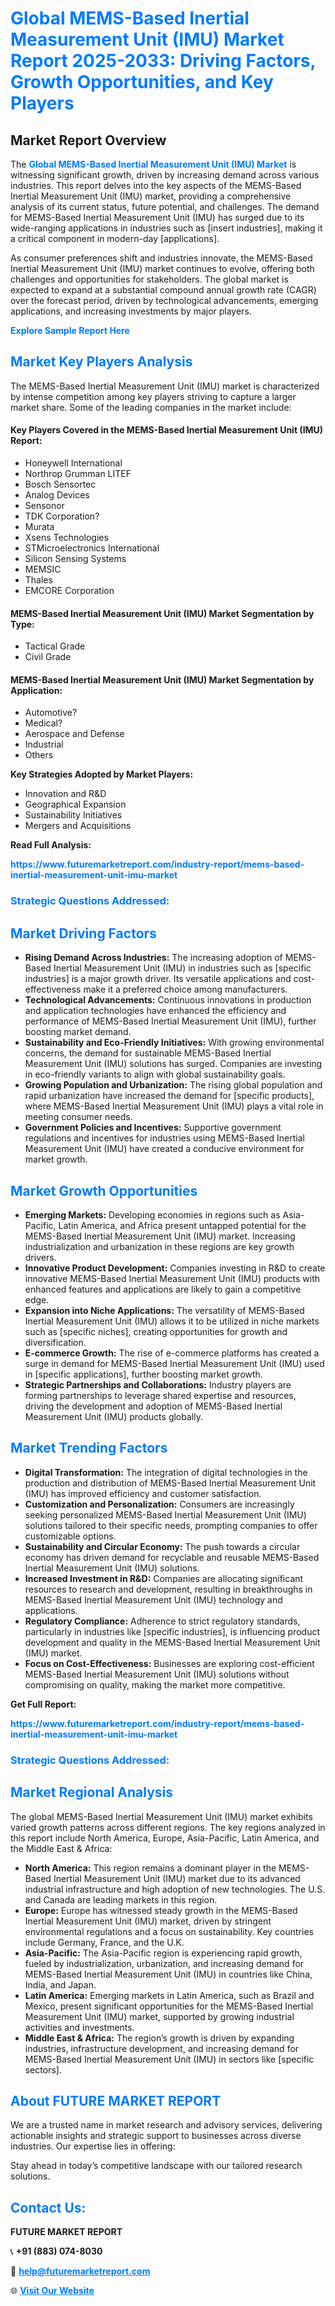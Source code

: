 <h1 style="color: #007BFF;">Global MEMS-Based Inertial Measurement Unit (IMU) Market Report 2025-2033: Driving Factors, Growth Opportunities, and Key Players</h1>

<section id="overview">
<h2>Market Report Overview</h2>
<p>The <a href="https://www.futuremarketreport.com/industry-report/mems-based-inertial-measurement-unit-imu-market" style="color: #007BFF; text-decoration: none;"><strong>Global MEMS-Based Inertial Measurement Unit (IMU) Market</strong></a> is witnessing significant growth, driven by increasing demand across various industries. This report delves into the key aspects of the MEMS-Based Inertial Measurement Unit (IMU) market, providing a comprehensive analysis of its current status, future potential, and challenges. The demand for MEMS-Based Inertial Measurement Unit (IMU) has surged due to its wide-ranging applications in industries such as [insert industries], making it a critical component in modern-day [applications].</p>
<p>As consumer preferences shift and industries innovate, the MEMS-Based Inertial Measurement Unit (IMU) market continues to evolve, offering both challenges and opportunities for stakeholders. The global market is expected to expand at a substantial compound annual growth rate (CAGR) over the forecast period, driven by technological advancements, emerging applications, and increasing investments by major players.</p>
</section>

<section id="overview">
<p><a href="https://www.futuremarketreport.com/request-sample/reportId=75354" style="color: #007BFF; text-decoration: none;"><strong>Explore Sample Report Here</strong></a></p>
</section>

<section id="key-players">
<h2 style="color: #007BFF;">Market Key Players Analysis</h2>
<p>The MEMS-Based Inertial Measurement Unit (IMU) market is characterized by intense competition among key players striving to capture a larger market share. Some of the leading companies in the market include:</p>
<h4>Key Players Covered in the MEMS-Based Inertial Measurement Unit (IMU) Report:</h4>
<ul><li>Honeywell International</li><li>Northrop Grumman LITEF</li><li>Bosch Sensortec</li><li>Analog Devices</li><li>Sensonor</li><li>TDK Corporation?</li><li>Murata</li><li>Xsens Technologies</li><li>STMicroelectronics International</li><li>Silicon Sensing Systems</li><li>MEMSIC</li><li>Thales</li><li>EMCORE Corporation</li></ul>
<h4>MEMS-Based Inertial Measurement Unit (IMU) Market Segmentation by Type:</h4>
<ul><li>Tactical Grade</li><li>Civil Grade</li></ul>

<h4>MEMS-Based Inertial Measurement Unit (IMU) Market Segmentation by Application:</h4>
<ul><li>Automotive?</li><li>Medical?</li><li>Aerospace and Defense</li><li>Industrial</li><li>Others</li></ul>
<p><strong>Key Strategies Adopted by Market Players:</strong></p>
<ul>
<li>Innovation and R&D</li>
<li>Geographical Expansion</li>
<li>Sustainability Initiatives</li>
<li>Mergers and Acquisitions</li>
</ul>
</section>

<section>
<p><strong>Read Full Analysis: </strong></p><a href="https://www.futuremarketreport.com/industry-report/mems-based-inertial-measurement-unit-imu-market" style="color: #007BFF; text-decoration: none;"><strong>https://www.futuremarketreport.com/industry-report/mems-based-inertial-measurement-unit-imu-market</strong></a>
<h3 style="color: #007BFF;">Strategic Questions Addressed:</h3>
</section>

<section id="driving-factors">
<h2 style="color: #007BFF;">Market Driving Factors</h2>
<ul>
<li><strong>Rising Demand Across Industries:</strong> The increasing adoption of MEMS-Based Inertial Measurement Unit (IMU) in industries such as [specific industries] is a major growth driver. Its versatile applications and cost-effectiveness make it a preferred choice among manufacturers.</li>
<li><strong>Technological Advancements:</strong> Continuous innovations in production and application technologies have enhanced the efficiency and performance of MEMS-Based Inertial Measurement Unit (IMU), further boosting market demand.</li>
<li><strong>Sustainability and Eco-Friendly Initiatives:</strong> With growing environmental concerns, the demand for sustainable MEMS-Based Inertial Measurement Unit (IMU) solutions has surged. Companies are investing in eco-friendly variants to align with global sustainability goals.</li>
<li><strong>Growing Population and Urbanization:</strong> The rising global population and rapid urbanization have increased the demand for [specific products], where MEMS-Based Inertial Measurement Unit (IMU) plays a vital role in meeting consumer needs.</li>
<li><strong>Government Policies and Incentives:</strong> Supportive government regulations and incentives for industries using MEMS-Based Inertial Measurement Unit (IMU) have created a conducive environment for market growth.</li>
</ul>
</section>

<section id="growth-opportunities">
<h2 style="color: #007BFF;">Market Growth Opportunities</h2>
<ul>
<li><strong>Emerging Markets:</strong> Developing economies in regions such as Asia-Pacific, Latin America, and Africa present untapped potential for the MEMS-Based Inertial Measurement Unit (IMU) market. Increasing industrialization and urbanization in these regions are key growth drivers.</li>
<li><strong>Innovative Product Development:</strong> Companies investing in R&D to create innovative MEMS-Based Inertial Measurement Unit (IMU) products with enhanced features and applications are likely to gain a competitive edge.</li>
<li><strong>Expansion into Niche Applications:</strong> The versatility of MEMS-Based Inertial Measurement Unit (IMU) allows it to be utilized in niche markets such as [specific niches], creating opportunities for growth and diversification.</li>
<li><strong>E-commerce Growth:</strong> The rise of e-commerce platforms has created a surge in demand for MEMS-Based Inertial Measurement Unit (IMU) used in [specific applications], further boosting market growth.</li>
<li><strong>Strategic Partnerships and Collaborations:</strong> Industry players are forming partnerships to leverage shared expertise and resources, driving the development and adoption of MEMS-Based Inertial Measurement Unit (IMU) products globally.</li>
</ul>
</section>

<section id="trending-factors">
<h2 style="color: #007BFF;">Market Trending Factors</h2>
<ul>
<li><strong>Digital Transformation:</strong> The integration of digital technologies in the production and distribution of MEMS-Based Inertial Measurement Unit (IMU) has improved efficiency and customer satisfaction.</li>
<li><strong>Customization and Personalization:</strong> Consumers are increasingly seeking personalized MEMS-Based Inertial Measurement Unit (IMU) solutions tailored to their specific needs, prompting companies to offer customizable options.</li>
<li><strong>Sustainability and Circular Economy:</strong> The push towards a circular economy has driven demand for recyclable and reusable MEMS-Based Inertial Measurement Unit (IMU) solutions.</li>
<li><strong>Increased Investment in R&D:</strong> Companies are allocating significant resources to research and development, resulting in breakthroughs in MEMS-Based Inertial Measurement Unit (IMU) technology and applications.</li>
<li><strong>Regulatory Compliance:</strong> Adherence to strict regulatory standards, particularly in industries like [specific industries], is influencing product development and quality in the MEMS-Based Inertial Measurement Unit (IMU) market.</li>
<li><strong>Focus on Cost-Effectiveness:</strong> Businesses are exploring cost-efficient MEMS-Based Inertial Measurement Unit (IMU) solutions without compromising on quality, making the market more competitive.</li>
</ul>
</section>

<section>
<p><strong>Get Full Report: </strong></p><a href="https://www.futuremarketreport.com/industry-report/mems-based-inertial-measurement-unit-imu-market" style="color: #007BFF; text-decoration: none;"><strong>https://www.futuremarketreport.com/industry-report/mems-based-inertial-measurement-unit-imu-market</strong></a>
<h3 style="color: #007BFF;">Strategic Questions Addressed:</h3>
</section>


<section id="regional-analysis">
<h2 style="color: #007BFF;">Market Regional Analysis</h2>
<p>The global MEMS-Based Inertial Measurement Unit (IMU) market exhibits varied growth patterns across different regions. The key regions analyzed in this report include North America, Europe, Asia-Pacific, Latin America, and the Middle East & Africa:</p>
<ul>
<li><strong>North America:</strong> This region remains a dominant player in the MEMS-Based Inertial Measurement Unit (IMU) market due to its advanced industrial infrastructure and high adoption of new technologies. The U.S. and Canada are leading markets in this region.</li>
<li><strong>Europe:</strong> Europe has witnessed steady growth in the MEMS-Based Inertial Measurement Unit (IMU) market, driven by stringent environmental regulations and a focus on sustainability. Key countries include Germany, France, and the U.K.</li>
<li><strong>Asia-Pacific:</strong> The Asia-Pacific region is experiencing rapid growth, fueled by industrialization, urbanization, and increasing demand for MEMS-Based Inertial Measurement Unit (IMU) in countries like China, India, and Japan.</li>
<li><strong>Latin America:</strong> Emerging markets in Latin America, such as Brazil and Mexico, present significant opportunities for the MEMS-Based Inertial Measurement Unit (IMU) market, supported by growing industrial activities and investments.</li>
<li><strong>Middle East & Africa:</strong> The region’s growth is driven by expanding industries, infrastructure development, and increasing demand for MEMS-Based Inertial Measurement Unit (IMU) in sectors like [specific sectors].</li>
</ul>
</section>

<footer>
<h2 style="color: #007BFF;">About FUTURE MARKET REPORT</h2>
<p>We are a trusted name in market research and advisory services, delivering actionable insights and strategic support to businesses across diverse industries. Our expertise lies in offering:</p>

<p>Stay ahead in today’s competitive landscape with our tailored research solutions.</p>

<h2 style="color: #007BFF;">Contact Us:</h2>
<p><strong>FUTURE MARKET REPORT</strong></p>
<p>📞 <strong>+91 (883) 074-8030</strong></p>
<p>📧 <strong><a href="mailto:help@futuremarketreport.com" style="color: #007BFF;">help@futuremarketreport.com</a></strong></p>
<p>🌐 <strong><a href="https://www.futuremarketreport.com/" style="color: #007BFF;">Visit Our Website</a></strong></p>
</footer>